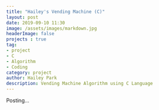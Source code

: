 ```yaml
---
title: "Hailey's Vending Machine (C)"
layout: post
date: 2019-09-10 11:30
image: /assets/images/markdown.jpg
headerImage: false
projects : true
tag:
- project
- C
- Algorithm
- Coding
category: project
author: Hailey Park
description: Vending Machine Algorithm using C Language
---
```


Posting...
